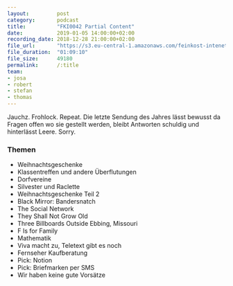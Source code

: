 ```yaml
---
layout:         post
category:       podcast
title:          "FKI0042 Partial Content"
date:           2019-01-05 14:00:00+02:00
recording_date: 2018-12-28 21:00:00+02:00
file_url:       "https://s3.eu-central-1.amazonaws.com/feinkost-intenet/fki0042.mp3"
file_duration:  "01:09:10"
file_size:      49180
permalink:      /:title
team:
- josa
- robert
- stefan
- thomas
---
```


Jauchz. Frohlock. Repeat. Die letzte Sendung des Jahres lässt bewusst da Fragen offen wo sie gestellt werden, bleibt Antworten schuldig und hinterlässt Leere. Sorry.

### Themen

* Weihnachtsgeschenke
* Klassentreffen und andere Überflutungen
* Dorfvereine
* Silvester und Raclette
* Weihnachtsgeschenke Teil 2
* Black Mirror: Bandersnatch
* The Social Network
* They Shall Not Grow Old
* Three Billboards Outside Ebbing, Missouri
* F Is for Family
* Mathematik
* Viva macht zu, Teletext gibt es noch
* Fernseher Kaufberatung
* Pick: Notion
* Pick: Briefmarken per SMS
* Wir haben keine gute Vorsätze
